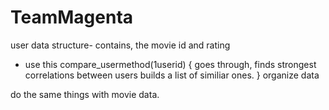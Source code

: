 # TeamMagentauser data structure- contains, the movie id and rating - use this 	compare_usermethod(1userid)		{			goes through, finds strongest correlations between users			builds a list of similiar ones. 		}organize datado the same things with movie data. 